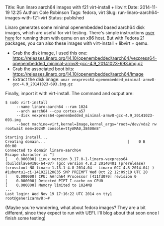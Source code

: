 Title: Run linaro aarch64 images with f21 virt-install + libvirt
Date: 2014-11-19 12:25
Author: Cole Robinson
Tags: fedora, virt
Slug: run-linaro-aarch64-images-with-f21-virt
Status: published

Linaro generates some minimal openembedded based aarch64 disk images, which are useful for virt testing. There's simple instructions [over here](https://suihkulokki.blogspot.com/2014/08/booting-linaro-armv8-oe-images-with-qemu.html) for running them with qemu on an x86 host. But with Fedora 21 packages, you can also these images with virt-install + libvirt + qemu.

-   Grab the disk image, I used this one: <https://releases.linaro.org/14.10/openembedded/aarch64/vexpress64-openembedded_minimal-armv8-gcc-4.9_20141023-693.img.gz>
-   Grab the associated boot bits: <https://releases.linaro.org/14.10/openembedded/aarch64/Image>
-   Extract the disk image: `unar vexpress64-openembedded_minimal-armv8-gcc-4.9_20141023-693.img.gz`


Finally, import it with virt-install. The command and output are:

```
$ sudo virt-install
     --name linaro-aarch64 --ram 1024
     --arch aarch64 --cpu cortex-a57
     --disk vexpress64-openembedded_minimal-armv8-gcc-4.9_20141023-693.img
     --boot machine=virt,kernel=Image,kernel_args="root=/dev/vda2 rw rootwait mem=1024M console=ttyAMA0,38400n8"

Starting install...
Creating domain...                                     |    0 B  00:00   
Connected to domain linaro-aarch64
Escape character is ^]
[    0.000000] Linux version 3.17.0-1-linaro-vexpress64 (buildslave@x86-64-07) (gcc version 4.8.3 20140401 (prerelease) (crosstool-NG linaro-1.13.1-4.8-2014.04 - Linaro GCC 4.8-2014.04) ) #1ubuntu1~ci+141022120835 SMP PREEMPT Wed Oct 22 12:09:19 UTC 20
[    0.000000] CPU: AArch64 Processor [411fd070] revision 0
[    0.000000] Detected PIPT I-cache on CPU0
[    0.000000] Memory limited to 1024MB
...
Last login: Wed Nov 19 17:16:22 UTC 2014 on tty1
root@genericarmv8:~#
```

(Maybe you're wondering, what about fedora images? They are a bit different, since they expect to run with UEFI. I'll blog about that soon once I finish some testing)
